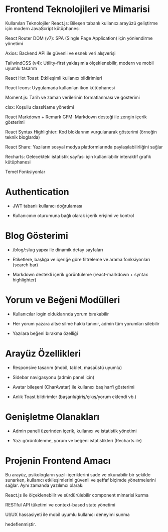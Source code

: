 # Frontend Teknolojileri ve Mimarisi

Kullanılan Teknolojiler
React.js: Bileşen tabanlı kullanıcı arayüzü geliştirme için modern JavaScript kütüphanesi

React Router DOM (v7): SPA (Single Page Application) için yönlendirme yönetimi

Axios: Backend API ile güvenli ve esnek veri alışverişi

TailwindCSS (v4): Utility-first yaklaşımla ölçeklenebilir, modern ve mobil uyumlu tasarım

React Hot Toast: Etkileşimli kullanıcı bildirimleri

React Icons: Uygulamada kullanılan ikon kütüphanesi

Moment.js: Tarih ve zaman verilerinin formatlanması ve gösterimi

clsx: Koşullu className yönetimi

React Markdown + Remark GFM: Markdown desteği ile zengin içerik gösterimi

React Syntax Highlighter: Kod bloklarının vurgulanarak gösterimi (örneğin teknik bloglarda)

React Share: Yazıların sosyal medya platformlarında paylaşılabilirliğini sağlar

Recharts: Gelecekteki istatistik sayfası için kullanılabilir interaktif grafik kütüphanesi

Temel Fonksiyonlar

# Authentication

- JWT tabanlı kullanıcı doğrulaması

- Kullanıcının oturumuna bağlı olarak içerik erişimi ve kontrol

# Blog Gösterimi

- /blog/:slug yapısı ile dinamik detay sayfaları

- Etiketlere, başlığa ve içeriğe göre filtreleme ve arama fonksiyonları (search bar)

- Markdown destekli içerik görüntüleme (react-markdown + syntax highlighter)

# Yorum ve Beğeni Modülleri

- Kullanıcılar login olduklarında yorum bırakabilir

- Her yorum yazara aitse silme hakkı tanınır, admin tüm yorumları silebilir

- Yazılara beğeni bırakma özelliği

# Arayüz Özellikleri

- Responsive tasarım (mobil, tablet, masaüstü uyumlu)

- Sidebar navigasyonu (admin panel için)

- Avatar bileşeni (CharAvatar) ile kullanıcı baş harfi gösterimi

- Anlık Toast bildirimler (başarılı/giriş/çıkış/yorum eklendi vb.)

# Genişletme Olanakları

- Admin paneli üzerinden içerik, kullanıcı ve istatistik yönetimi

- Yazı görüntülenme, yorum ve beğeni istatistikleri (Recharts ile)

# Projenin Frontend Amacı

Bu arayüz, psikologların yazılı içeriklerini sade ve okunabilir bir şekilde sunarken, kullanıcı etkileşimlerini güvenli ve şeffaf biçimde yönetmelerini sağlar. Aynı zamanda yazılımcı olarak:

React.js ile ölçeklenebilir ve sürdürülebilir component mimarisi kurma

RESTful API tüketimi ve context-based state yönetimi

UI/UX hassasiyeti ile mobil uyumlu kullanıcı deneyimi sunma

hedeflenmiştir.
